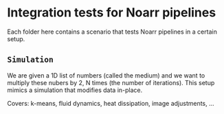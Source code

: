 # Integration tests for Noarr pipelines

Each folder here contains a scenario that tests Noarr pipelines in a certain setup.


## `Simulation`

We are given a 1D list of numbers (called the medium) and we want to multiply these nubers by 2, N times (the number of iterations). This setup mimics a simulation that modifies data in-place.

Covers: k-means, fluid dynamics, heat dissipation, image adjustments, ...

